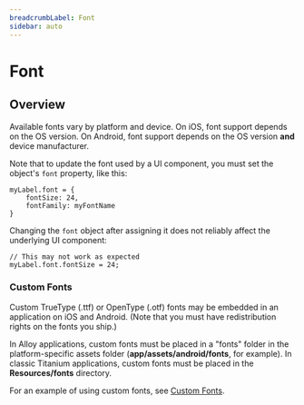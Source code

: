```yaml
---
breadcrumbLabel: Font
sidebar: auto
---
```


# Font

<ProxySummary/>

## Overview

Available fonts vary by platform and device. On iOS, font support depends on the OS
version. On Android, font support depends on the OS version **and** device manufacturer.

Note that to update the font used by a UI component, you must set the object's `font`
property, like this:

    myLabel.font = {
        fontSize: 24,
        fontFamily: myFontName
    }

Changing the `font` object after assigning it does not reliably affect the underlying UI
component:

    // This may not work as expected
    myLabel.font.fontSize = 24;

### Custom Fonts

Custom TrueType (.ttf) or OpenType (.otf) fonts may be embedded in an application on iOS and
Android. (Note that you must have redistribution rights on the fonts you ship.)


In Alloy applications, custom fonts must be placed in a "fonts" folder in the platform-specific assets folder (<strong>app/assets/android/fonts</strong>, for example).
In classic Titanium applications, custom fonts must be placed in the **Resources/fonts** directory.

For an example of using custom fonts, see [Custom Fonts](https://docs.appcelerator.com/platform/latest/#!/guide/Custom_Fonts).

<ApiDocs/>
